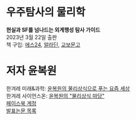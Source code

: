 # 우주탐사의 물리학
**현실과 SF를 넘나드는 외계행성 탐사 가이드** <br>
2023년 3월 22일 출판 <br>
책 구입: [에스24](yes24.com), [알라딘](aladdin.co.kr), [교보문고](kyobobook.co.kr) <br>

# 저자 윤복원
한겨레 미래&과학: [윤복원의 물리상식으로 푸는 요즘 세상](https://www.hani.co.kr/arti/SERIES/1065/home01.html) <br>
한겨레 사이언스온: [윤복원의 "물리상식 마당"](http://scienceon.hani.co.kr/?category=167565&mid=media) <br>
[페이스북 계정](facebook.com/bwyoon68) <br>
[발표논문 목록](https://scholar.google.com/citations?user=Ihd7WzsAAAAJ) <br>
